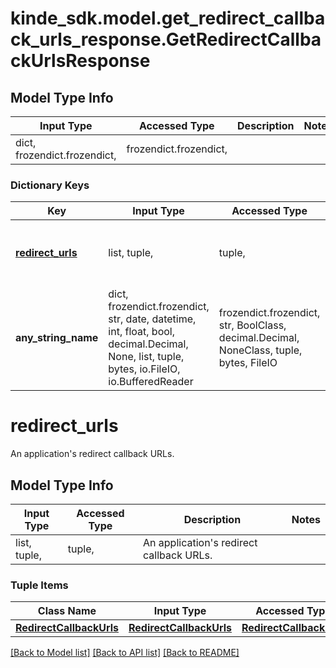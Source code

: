 # kinde_sdk.model.get_redirect_callback_urls_response.GetRedirectCallbackUrlsResponse

## Model Type Info
Input Type | Accessed Type | Description | Notes
------------ | ------------- | ------------- | -------------
dict, frozendict.frozendict,  | frozendict.frozendict,  |  | 

### Dictionary Keys
Key | Input Type | Accessed Type | Description | Notes
------------ | ------------- | ------------- | ------------- | -------------
**[redirect_urls](#redirect_urls)** | list, tuple,  | tuple,  | An application&#x27;s redirect callback URLs. | [optional] 
**any_string_name** | dict, frozendict.frozendict, str, date, datetime, int, float, bool, decimal.Decimal, None, list, tuple, bytes, io.FileIO, io.BufferedReader | frozendict.frozendict, str, BoolClass, decimal.Decimal, NoneClass, tuple, bytes, FileIO | any string name can be used but the value must be the correct type | [optional]

# redirect_urls

An application's redirect callback URLs.

## Model Type Info
Input Type | Accessed Type | Description | Notes
------------ | ------------- | ------------- | -------------
list, tuple,  | tuple,  | An application&#x27;s redirect callback URLs. | 

### Tuple Items
Class Name | Input Type | Accessed Type | Description | Notes
------------- | ------------- | ------------- | ------------- | -------------
[**RedirectCallbackUrls**](RedirectCallbackUrls.md) | [**RedirectCallbackUrls**](RedirectCallbackUrls.md) | [**RedirectCallbackUrls**](RedirectCallbackUrls.md) |  | 

[[Back to Model list]](../../README.md#documentation-for-models) [[Back to API list]](../../README.md#documentation-for-api-endpoints) [[Back to README]](../../README.md)

